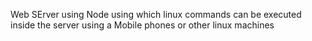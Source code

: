 Web SErver using Node using which linux commands can be executed inside the server using a Mobile phones or other linux machines 
